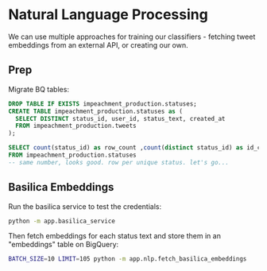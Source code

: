 # Natural Language Processing

We can use multiple approaches for training our classifiers - fetching tweet embeddings from an external API, or creating our own.

## Prep

Migrate BQ tables:

```sql
DROP TABLE IF EXISTS impeachment_production.statuses;
CREATE TABLE impeachment_production.statuses as (
  SELECT DISTINCT status_id, user_id, status_text, created_at
  FROM impeachment_production.tweets
);

SELECT count(status_id) as row_count ,count(distinct status_id) as id_count
FROM impeachment_production.statuses
-- same number, looks good. row per unique status. let's go...
```

## Basilica Embeddings

Run the basilica service to test the credentials:

```sh
python -m app.basilica_service
```

Then fetch embeddings for each status text and store them in an "embeddings" table on BigQuery:

```sh
BATCH_SIZE=10 LIMIT=105 python -m app.nlp.fetch_basilica_embeddings
```
